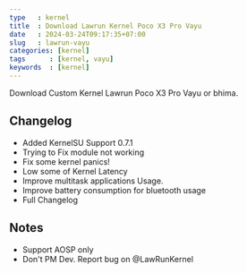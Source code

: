 ```yaml
---
type   : kernel
title  : Download Lawrun Kernel Poco X3 Pro Vayu
date   : 2024-03-24T09:17:35+07:00
slug   : lawrun-vayu
categories: [kernel]
tags      : [kernel, vayu]
keywords  : [kernel]
---
```


Download Custom Kernel Lawrun Poco X3 Pro Vayu or bhima.


## Changelog
- Added KernelSU Support 0.7.1
- Trying to Fix module not working
- Fix some kernel panics!
- Low some of Kernel Latency
- Improve multitask applications Usage.
- Improve battery consumption for bluetooth usage
- Full Changelog

## Notes
- Support AOSP only
- Don't PM Dev. Report bug on @LawRunKernel
